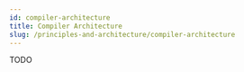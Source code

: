 ```yaml
---
id: compiler-architecture
title: Compiler Architecture
slug: /principles-and-architecture/compiler-architecture
---
```

TODO
